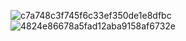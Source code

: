 ![c7a748c3f745f6c33ef350de1e8dfbc](https://github.com/XingfuDu/InternLMnotes/assets/71911752/62a86c09-8790-41e7-8573-5071cf2e4f3a)
![4824e86678a5fad12aba9158af6732e](https://github.com/XingfuDu/InternLMnotes/assets/71911752/16e634be-479e-4e72-8d66-c2313e9fc39f)
